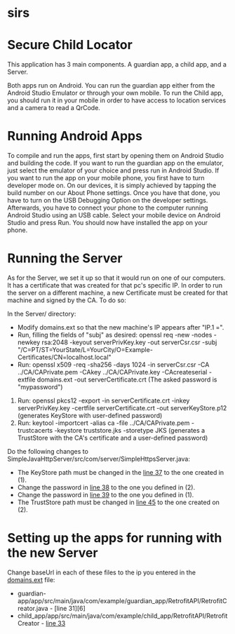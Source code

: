 # sirs
# Secure Child Locator
This application has 3 main components. A guardian app, a child app, and a Server.

Both apps run on Android. You can run the guardian app either from the Android Studio Emulator or through your own mobile. To run the Child app, you should run it in your mobile in order to have access to location services and a camera to read a QrCode.

# Running Android Apps

To compile and run the apps, first start by opening them on Android Studio and building the code.
If you want to run the guardian app on the emulator, just select the emulator of your choice and press run in Android Studio.
If you want to run the app on your mobile phone, you first have to turn developer mode on. On our devices, it is simply achieved by tapping the build number on our About Phone settings. Once you have that done, you have to turn on the USB Debugging Option on the developer settings. Afterwards, you have to connect your phone to the computer running Android Studio using an USB cable. Select your mobile device on Android Studio and press Run. You should now have installed the app on your phone.

# Running the Server

As for the Server, we set it up so that it would run on one of our computers. It has a certificate that was created for that pc's specific IP.
In order to run the server on a different machine, a new Certificate must be created for that machine and signed by the CA. To do so:

In the Server/ directory:

* Modify domains.ext so that the new machine's IP appears after "IP.1 =".
* Run, filling the fields of "subj" as desired: openssl req -new -nodes -newkey rsa:2048 -keyout serverPrivKey.key -out serverCsr.csr -subj "/C=PT/ST=YourState/L=YourCity/O=Example-Certificates/CN=localhost.local"
* Run: openssl x509 -req -sha256 -days 1024 -in serverCsr.csr -CA ../CA/CAPrivate.pem -CAkey ../CA/CAPrivate.key -CAcreateserial -extfile domains.ext -out serverCertificate.crt (The asked password is "mypassword")
1. Run: openssl pkcs12 -export -in serverCertificate.crt -inkey serverPrivKey.key -certfile serverCertificate.crt -out serverKeyStore.p12 (generates KeyStore with user-defined password)
2. Run: keytool -importcert -alias ca -file ../CA/CAPrivate.pem -trustcacerts -keystore truststore.jks -storetype JKS (generates a TrustStore with the CA's certificate and a user-defined password)

Do the following changes to SimpleJavaHttpServer/src/com/server/SimpleHttpsServer.java:

* The KeyStore path must be changed in the [line 37][1] to the one created in (1).
* Change the password in [line 38][2] to the one you defined in (2).
* Change the password in [line 39][3] to the one you defined in (1).
* The TrustStore path must be changed in [line 45][4] to the one created on (2).

# Setting up the apps for running with the new Server

Change baseUrl in each of these files to the ip you entered in the [domains.ext][5] file:

* guardian-app/app/src/main/java/com/example/guardian_app/RetrofitAPI/RetrofitCreator.java - [line 31][6]
* child_app/app/src/main/java/com/example/child_app/RetrofitAPI/RetrofitCreator - [line 33][7]

[1]:https://github.com/joaojtmarques/sirs/blob/2ee2ac9b544c6aa2c276c7c978ff3ff8f5679a50/SimpleJavaHttpServer/src/com/server/SimpleHttpsServer.java#L37
[2]:https://github.com/joaojtmarques/sirs/blob/2ee2ac9b544c6aa2c276c7c978ff3ff8f5679a50/SimpleJavaHttpServer/src/com/server/SimpleHttpsServer.java#L38
[3]:https://github.com/joaojtmarques/sirs/blob/2ee2ac9b544c6aa2c276c7c978ff3ff8f5679a50/SimpleJavaHttpServer/src/com/server/SimpleHttpsServer.java#L39
[4]:https://github.com/joaojtmarques/sirs/blob/2ee2ac9b544c6aa2c276c7c978ff3ff8f5679a50/SimpleJavaHttpServer/src/com/server/SimpleHttpsServer.java#L45
[5]:
[6]:https://github.com/joaojtmarques/sirs/blob/2ee2ac9b544c6aa2c276c7c978ff3ff8f5679a50/guardian-app/app/src/main/java/com/example/guardian_app/RetrofitAPI/RetrofitCreator.java#L31
[7]:https://github.com/joaojtmarques/sirs/blob/2ee2ac9b544c6aa2c276c7c978ff3ff8f5679a50/child_app/app/src/main/java/com/example/child_app/RetrofitAPI/RetrofitCreator.java#L33
